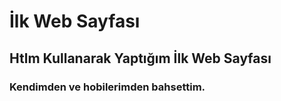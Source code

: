 # İlk Web Sayfası
## Htlm Kullanarak Yaptığım İlk Web Sayfası

### Kendimden ve hobilerimden bahsettim.
